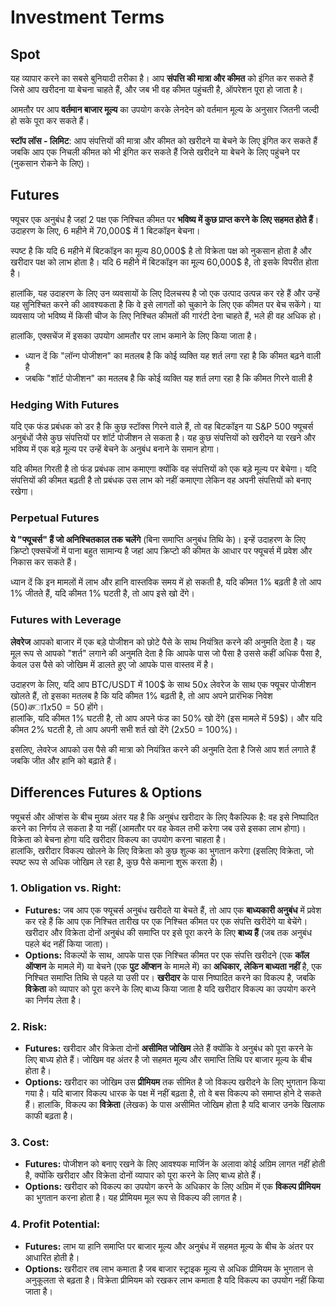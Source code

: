 # Investment Terms

## Spot

यह व्यापार करने का सबसे बुनियादी तरीका है। आप **संपत्ति की मात्रा और कीमत** को इंगित कर सकते हैं जिसे आप खरीदना या बेचना चाहते हैं, और जब भी वह कीमत पहुंचती है, ऑपरेशन पूरा हो जाता है।

आमतौर पर आप **वर्तमान बाजार मूल्य** का उपयोग करके लेनदेन को वर्तमान मूल्य के अनुसार जितनी जल्दी हो सके पूरा कर सकते हैं।

**स्टॉप लॉस - लिमिट**: आप संपत्तियों की मात्रा और कीमत को खरीदने या बेचने के लिए इंगित कर सकते हैं जबकि आप एक निचली कीमत को भी इंगित कर सकते हैं जिसे खरीदने या बेचने के लिए पहुंचने पर (नुकसान रोकने के लिए)।

## Futures

फ्यूचर एक अनुबंध है जहां 2 पक्ष एक निश्चित कीमत पर **भविष्य में कुछ प्राप्त करने के लिए सहमत होते हैं**। उदाहरण के लिए, 6 महीने में 70,000$ में 1 बिटकॉइन बेचना।

स्पष्ट है कि यदि 6 महीने में बिटकॉइन का मूल्य 80,000$ है तो विक्रेता पक्ष को नुकसान होता है और खरीदार पक्ष को लाभ होता है। यदि 6 महीने में बिटकॉइन का मूल्य 60,000$ है, तो इसके विपरीत होता है।

हालांकि, यह उदाहरण के लिए उन व्यवसायों के लिए दिलचस्प है जो एक उत्पाद उत्पन्न कर रहे हैं और उन्हें यह सुनिश्चित करने की आवश्यकता है कि वे इसे लागतों को चुकाने के लिए एक कीमत पर बेच सकेंगे। या व्यवसाय जो भविष्य में किसी चीज के लिए निश्चित कीमतों की गारंटी देना चाहते हैं, भले ही वह अधिक हो।

हालांकि, एक्सचेंज में इसका उपयोग आमतौर पर लाभ कमाने के लिए किया जाता है।

* ध्यान दें कि "लॉन्ग पोजीशन" का मतलब है कि कोई व्यक्ति यह शर्त लगा रहा है कि कीमत बढ़ने वाली है
* जबकि "शॉर्ट पोजीशन" का मतलब है कि कोई व्यक्ति यह शर्त लगा रहा है कि कीमत गिरने वाली है

### Hedging With Futures <a href="#mntl-sc-block_7-0" id="mntl-sc-block_7-0"></a>

यदि एक फंड प्रबंधक को डर है कि कुछ स्टॉक्स गिरने वाले हैं, तो वह बिटकॉइन या S&P 500 फ्यूचर्स अनुबंधों जैसे कुछ संपत्तियों पर शॉर्ट पोजीशन ले सकता है। यह कुछ संपत्तियों को खरीदने या रखने और भविष्य में एक बड़े मूल्य पर उन्हें बेचने के अनुबंध बनाने के समान होगा।&#x20;

यदि कीमत गिरती है तो फंड प्रबंधक लाभ कमाएगा क्योंकि वह संपत्तियों को एक बड़े मूल्य पर बेचेगा। यदि संपत्तियों की कीमत बढ़ती है तो प्रबंधक उस लाभ को नहीं कमाएगा लेकिन वह अपनी संपत्तियों को बनाए रखेगा।

### Perpetual Futures

**ये "फ्यूचर्स" हैं जो अनिश्चितकाल तक चलेंगे** (बिना समाप्ति अनुबंध तिथि के)। इन्हें उदाहरण के लिए क्रिप्टो एक्सचेंजों में पाना बहुत सामान्य है जहां आप क्रिप्टो की कीमत के आधार पर फ्यूचर्स में प्रवेश और निकास कर सकते हैं।

ध्यान दें कि इन मामलों में लाभ और हानि वास्तविक समय में हो सकती है, यदि कीमत 1% बढ़ती है तो आप 1% जीतते हैं, यदि कीमत 1% घटती है, तो आप इसे खो देंगे।

### Futures with Leverage

**लेवरेज** आपको बाजार में एक बड़े पोजीशन को छोटे पैसे के साथ नियंत्रित करने की अनुमति देता है। यह मूल रूप से आपको "शर्त" लगाने की अनुमति देता है कि आपके पास जो पैसा है उससे कहीं अधिक पैसा है, केवल उस पैसे को जोखिम में डालते हुए जो आपके पास वास्तव में है।

उदाहरण के लिए, यदि आप BTC/USDT में 100$ के साथ 50x लेवरेज के साथ एक फ्यूचर पोजीशन खोलते हैं, तो इसका मतलब है कि यदि कीमत 1% बढ़ती है, तो आप अपने प्रारंभिक निवेश (50$) का 1x50 = 50% जीतेंगे। और इसलिए आपके पास 150$ होंगे।\
हालांकि, यदि कीमत 1% घटती है, तो आप अपने फंड का 50% खो देंगे (इस मामले में 59$)। और यदि कीमत 2% घटती है, तो आप अपनी सभी शर्त खो देंगे (2x50 = 100%)।

इसलिए, लेवरेज आपको उस पैसे की मात्रा को नियंत्रित करने की अनुमति देता है जिसे आप शर्त लगाते हैं जबकि जीत और हानि को बढ़ाते हैं।

## Differences Futures & Options

फ्यूचर्स और ऑप्शंस के बीच मुख्य अंतर यह है कि अनुबंध खरीदार के लिए वैकल्पिक है: वह इसे निष्पादित करने का निर्णय ले सकता है या नहीं (आमतौर पर वह केवल तभी करेगा जब उसे इसका लाभ होगा)। विक्रेता को बेचना होगा यदि खरीदार विकल्प का उपयोग करना चाहता है।\
हालांकि, खरीदार विकल्प खोलने के लिए विक्रेता को कुछ शुल्क का भुगतान करेगा (इसलिए विक्रेता, जो स्पष्ट रूप से अधिक जोखिम ले रहा है, कुछ पैसे कमाना शुरू करता है)।

### 1. **Obligation vs. Right:**

* **Futures:** जब आप एक फ्यूचर्स अनुबंध खरीदते या बेचते हैं, तो आप एक **बाध्यकारी अनुबंध** में प्रवेश कर रहे हैं कि आप एक निश्चित तारीख पर एक निश्चित कीमत पर एक संपत्ति खरीदेंगे या बेचेंगे। खरीदार और विक्रेता दोनों अनुबंध की समाप्ति पर इसे पूरा करने के लिए **बाध्य हैं** (जब तक अनुबंध पहले बंद नहीं किया जाता)।
* **Options:** विकल्पों के साथ, आपके पास एक निश्चित कीमत पर एक संपत्ति खरीदने (एक **कॉल ऑप्शन** के मामले में) या बेचने (एक **पुट ऑप्शन** के मामले में) का **अधिकार, लेकिन बाध्यता नहीं** है, एक निश्चित समाप्ति तिथि से पहले या उसी पर। **खरीदार** के पास निष्पादित करने का विकल्प है, जबकि **विक्रेता** को व्यापार को पूरा करने के लिए बाध्य किया जाता है यदि खरीदार विकल्प का उपयोग करने का निर्णय लेता है।

### 2. **Risk:**

* **Futures:** खरीदार और विक्रेता दोनों **असीमित जोखिम** लेते हैं क्योंकि वे अनुबंध को पूरा करने के लिए बाध्य होते हैं। जोखिम वह अंतर है जो सहमत मूल्य और समाप्ति तिथि पर बाजार मूल्य के बीच होता है।
* **Options:** खरीदार का जोखिम उस **प्रीमियम** तक सीमित है जो विकल्प खरीदने के लिए भुगतान किया गया है। यदि बाजार विकल्प धारक के पक्ष में नहीं बढ़ता है, तो वे बस विकल्प को समाप्त होने दे सकते हैं। हालांकि, विकल्प का **विक्रेता** (लेखक) के पास असीमित जोखिम होता है यदि बाजार उनके खिलाफ काफी बढ़ता है।

### 3. **Cost:**

* **Futures:** पोजीशन को बनाए रखने के लिए आवश्यक मार्जिन के अलावा कोई अग्रिम लागत नहीं होती है, क्योंकि खरीदार और विक्रेता दोनों व्यापार को पूरा करने के लिए बाध्य होते हैं।
* **Options:** खरीदार को विकल्प का उपयोग करने के अधिकार के लिए अग्रिम में एक **विकल्प प्रीमियम** का भुगतान करना होता है। यह प्रीमियम मूल रूप से विकल्प की लागत है।

### 4. **Profit Potential:**

* **Futures:** लाभ या हानि समाप्ति पर बाजार मूल्य और अनुबंध में सहमत मूल्य के बीच के अंतर पर आधारित होती है।
* **Options:** खरीदार तब लाभ कमाता है जब बाजार स्ट्राइक मूल्य से अधिक प्रीमियम के भुगतान से अनुकूलता से बढ़ता है। विक्रेता प्रीमियम को रखकर लाभ कमाता है यदि विकल्प का उपयोग नहीं किया जाता है।

